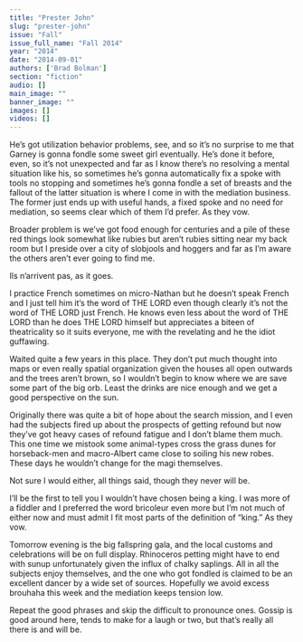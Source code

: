 ```yaml
---
title: "Prester John"
slug: "prester-john"
issue: "Fall"
issue_full_name: "Fall 2014"
year: "2014"
date: "2014-09-01"
authors: ['Brad Bolman']
section: "fiction"
audio: []
main_image: ""
banner_image: ""
images: []
videos: []
---
```

He’s got utilization behavior problems, see, and so it’s no surprise to me that Garney is gonna fondle some sweet girl eventually. He’s done it before, even, so it’s not unexpected and far as I know there’s no resolving a mental situation like his, so sometimes he’s gonna automatically fix a spoke with tools no stopping and sometimes he’s gonna fondle a set of breasts and the fallout of the latter situation is where I come in with the mediation business. The former just ends up with useful hands, a fixed spoke and no need for mediation, so seems clear which of them I’d prefer. As they vow.

Broader problem is we’ve got food enough for centuries and a pile of these red things look somewhat like rubies but aren’t rubies sitting near my back room but I preside over a city of slobjools and hoggers and far as I’m aware the others aren’t ever going to find me.

Ils n’arrivent pas, as it goes.

I practice French sometimes on micro-Nathan but he doesn’t speak French and I just tell him it’s the word of THE LORD even though clearly it’s not the word of THE LORD just French. He knows even less about the word of THE LORD than he does THE LORD himself but appreciates a biteen of theatricality so it suits everyone, me with the revelating and he the idiot guffawing.

Waited quite a few years in this place. They don’t put much thought into maps or even really spatial organization given the houses all open outwards and the trees aren’t brown, so I wouldn’t begin to know where we are save some part of the big orb. Least the drinks are nice enough and we get a good perspective on the sun.

Originally there was quite a bit of hope about the search mission, and I even had the subjects fired up about the prospects of getting refound but now they’ve got heavy cases of refound fatigue and I don’t blame them much. This one time we mistook some animal-types cross the grass dunes for horseback-men and macro-Albert came close to soiling his new robes. These days he wouldn’t change for the magi themselves.

Not sure I would either, all things said, though they never will be.

I’ll be the first to tell you I wouldn’t have chosen being a king. I was more of a fiddler and I preferred the word bricoleur even more but I’m not much of either now and must admit I fit most parts of the definition of “king.” As they vow.

Tomorrow evening is the big fallspring gala, and the local customs and celebrations will be on full display. Rhinoceros petting might have to end with sunup unfortunately given the influx of chalky saplings. All in all the subjects enjoy themselves, and the one who got fondled is claimed to be an excellent dancer by a wide set of sources. Hopefully we avoid excess brouhaha this week and the mediation keeps tension low.

Repeat the good phrases and skip the difficult to pronounce ones. Gossip is good around here, tends to make for a laugh or two, but that’s really all there is and will be.

